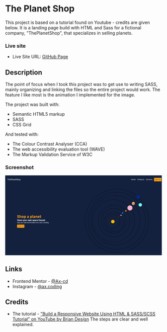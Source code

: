 # The Planet Shop

This project is based on a tutorial found on Youtube - credits are given below.
It is a landing page build with HTML and Sass for a fictional company, "ThePlanetShop", that specializes in selling planets.

### Live site

- Live Site URL: [GitHub Page](https://ax-cd.github.io/planet-shop/)

## Description

The point of focus when I took this project was to get use to writing SASS, mainly organizing and linking the files so the entire project would work. The feature I like most is the animation I implemented for the image.

The project was built with:

- Semantic HTML5 markup
- SASS
- CSS Grid

And tested with:

- The Colour Contrast Analyser (CCA)
- The web accessibility evaluation tool (WAVE)
- The Markup Validation Service of W3C

### Screenshot

![](./styles/images/desktop-design-screenshot.jpeg)

## Links

- Frontend Mentor - [@Ax-cd](https://www.frontendmentor.io/profile/Ax-cd)
- Instagram - [@ax.coding](https://www.instagram.com/ax.coding/)

## Credits

- The tutorial - ["Build a Responsive Website Using HTML & SASS/SCSS Tutorial" on YouTube by Brian Design](https://youtu.be/pk-MEjUINjI)
  The steps are clear and well explained.

